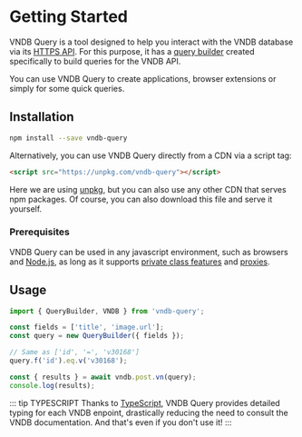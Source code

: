 # Getting Started
VNDB Query is a tool designed to help you interact with the VNDB database via its [HTTPS API](https://api.vndb.org/kana). For this purpose, it has a [query builder](./query-builder.md) created specifically to build queries for the VNDB API.

You can use VNDB Query to create applications, browser extensions or simply for some quick queries.

## Installation

```sh
npm install --save vndb-query
```

Alternatively, you can use VNDB Query directly from a CDN via a script tag:
```html
<script src="https://unpkg.com/vndb-query"></script>
```
Here we are using [unpkg](https://unpkg.com/), but you can also use any other CDN that serves npm packages. Of course, you can also download this file and serve it yourself.

### Prerequisites
VNDB Query can be used in any javascript environment, such as browsers and [Node.js](https://nodejs.org/), as long as it supports [private class features](https://developer.mozilla.org/en-US/docs/Web/JavaScript/Reference/Classes/Private_class_fields#browser_compatibility) and [proxies](https://developer.mozilla.org/en-US/docs/Web/JavaScript/Reference/Global_Objects/Proxy#browser_compatibility).

## Usage
```ts
import { QueryBuilder, VNDB } from 'vndb-query';

const fields = ['title', 'image.url'];
const query = new QueryBuilder({ fields });

// Same as ['id', '=', 'v30168']
query.f('id').eq.v('v30168');

const { results } = await vndb.post.vn(query);
console.log(results);
```

::: tip TYPESCRIPT
Thanks to [TypeScript](https://www.typescriptlang.org/), VNDB Query provides detailed typing for each VNDB enpoint, drastically reducing the need to consult the VNDB documentation. And that's even if you don't use it!
:::